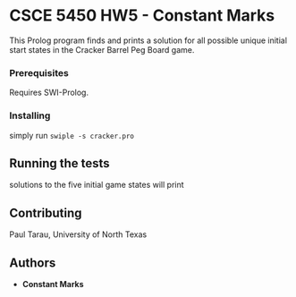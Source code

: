 # CSCE 5450 HW5 - Constant Marks
This Prolog program finds and prints a solution for all possible unique initial start states in the Cracker Barrel Peg Board game. 

### Prerequisites
Requires SWI-Prolog. 

### Installing
simply run `swiple -s cracker.pro` 

## Running the tests
solutions to the five initial game states will print 

## Contributing
Paul Tarau, University of North Texas

## Authors
* **Constant Marks** 


